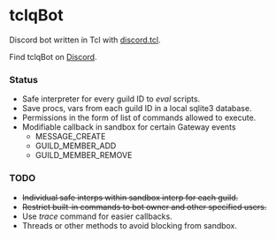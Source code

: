 # tclqBot
Discord bot written in Tcl with
[discord.tcl](https://github.com/qwename/discord.tcl).

Find tclqBot on [Discord](https://discord.gg/rMyNmUq).

### Status

- Safe interpreter for every guild ID to *eval* scripts.
- Save procs, vars from each guild ID in a local sqlite3 database.
- Permissions in the form of list of commands allowed to execute.
- Modifiable callback in sandbox for certain Gateway events
  - MESSAGE\_CREATE
  - GUILD\_MEMBER\_ADD
  - GUILD\_MEMBER\_REMOVE

### TODO

- ~~Individual safe interps within sandbox interp for each guild.~~
- ~~Restrict built-in commands to bot owner and other specified users.~~
- Use *trace* command for easier callbacks.
- Threads or other methods to avoid blocking from sandbox.
 
